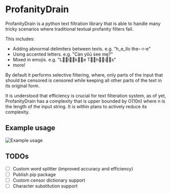 # ProfanityDrain

ProfanityDrain is a python text filtration library that is able to handle many tricky scenarios where traditional textual profanity filters fail.

This includes:
* Adding abnormal delimiters between texts. e.g. "h_e_llo the--r-e"
* Using accented letters. e.g. "Càn yôū śee mę?"
* Mixed in emojis. e.g. "L👏🏼i👏🏼k👏🏼e T👏🏼h👏🏼i👏🏼s"
* more!

By default it performs selective filtering, where, only parts of the input that should be censored is censored while keeping all other parts of the text in its original form.

It is understood that efficiency is crucial for text filteration system, as of yet, ProfanityDrain has a complexity that is upper bounded by O(10n) where n is the length of the input string. It is within plans to actively reduce its complexity.

## Example usage
![Example usage](https://github.com/MarkYHZhang/profanitydrain/blob/master/readme/example.png "Example usage")

## TODOs
- [ ] Custom word splitter (improved accuracy and efficiency)
- [ ] Publish pip package
- [ ] Custom censor dictionary support
- [ ] Character substitution support
